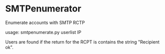 # SMTPenumerator
Enumerate accounts with SMTP RCTP

usage: smtpenumerate.py userlist IP

Users are found if the return for the RCPT is contains the string "Recipient ok".
